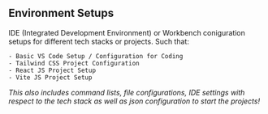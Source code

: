 ## Environment Setups

IDE (Integrated Development Environment) or Workbench coniguration setups for different tech stacks or projects. Such that:

    - Basic VS Code Setup / Configuration for Coding
    - Tailwind CSS Project Configuration
    - React JS Project Setup
    - Vite JS Project Setup

_This also includes command lists, file configurations, IDE settings with respect to the tech stack as well as json configuration to start the projects!_
